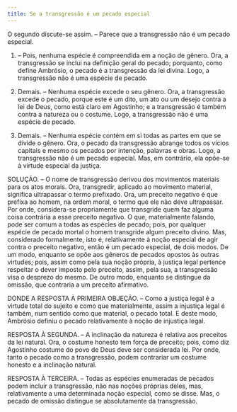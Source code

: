 ```yaml
---
title: Se a transgressão é um pecado especial
---
```


O segundo discute-se assim. – Parece que a transgressão não é um pecado especial.  

1. – Pois, nenhuma espécie é compreendida em a noção de gênero. Ora, a transgressão se inclui na definição geral do pecado; porquanto, como define Ambrósio, o pecado é a transgressão da lei divina. Logo, a transgressão não é uma espécie de pecado.  

2. Demais. – Nenhuma espécie excede o seu gênero. Ora, a transgressão excede o pecado, porque este é um dito, um ato ou um desejo contra a lei de Deus, como está claro em Agostinho; e a transgressão é também contra a natureza ou o costume. Logo, a transgressão não é uma espécie de pecado.  

3. Demais. – Nenhuma espécie contém em si todas as partes em que se divide o gênero. Ora, o pecado da transgressão abrange todos os vícios capitais e mesmo os pecados por intenção, palavras e obras. Logo, a transgressão não é um pecado especial.  Mas, em contrário, ela opõe-se à virtude especial da justiça.  

SOLUÇÃO. – O nome de transgressão derivou dos movimentos materiais para os atos morais. Ora, transgredir, aplicado ao movimento material, significa ultrapassar o termo prefixado. Ora, um preceito negativo é que prefixa ao homem, na ordem moral, o termo que ele não deve ultrapassar. Por onde, considera-se propriamente que transgride quem faz alguma coisa contrária a esse preceito negativo. O que, materialmente falando, pode ser comum a todas as espécies de pecado; pois, por qualquer espécie de pecado mortal o homem transgride algum preceito divino. Mas, considerado formalmente, isto é, relativamente à noção especial de agir contra o preceito negativo, então é um pecado especial, de dois modos. De um modo, enquanto se opõe aos gêneros de pecados opostos às outras virtudes; pois, assim como pela sua noção própria, à justiça legal pertence respeitar o dever imposto pelo preceito, assim, pela sua, a transgressão visa o desprezo do mesmo. De outro modo, enquanto se distingue da omissão, que contraria a um preceito afirmativo.  

DONDE A RESPOSTA À PRIMEIRA OBJEÇÃO. – Como a justiça legal é a virtude total do sujeito e como que materialmente, assim a injustiça legal é também, num sentido como que material, o pecado total. E deste modo, Ambrósio definiu o pecado relativamente à noção de injustiça legal.  

RESPOSTA À SEGUNDA. – A inclinação da natureza é relativa aos preceitos da lei natural. Ora, o costume honesto tem força de preceito; pois, como diz Agostinho costume do povo de Deus deve ser considerada lei. Por onde, tanto o pecado como a transgressão, podem contrariar um costume honesto e a inclinação natural.  

RESPOSTA À TERCEIRA. – Todas as espécies enumeradas de pecados podem incluir a transgressão, não nas noções próprias deles, mas, relativamente a uma determinada noção especial, como se disse. Mas, o pecado de omissão distingue se absolutamente da transgressão.